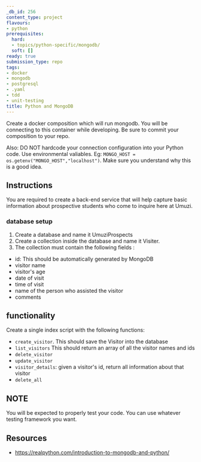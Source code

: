 ```yaml
---
_db_id: 256
content_type: project
flavours:
- python
prerequisites:
  hard:
  - topics/python-specific/mongodb/
  soft: []
ready: true
submission_type: repo
tags: 
- docker
- mongodb
- postgresql
- .yaml
- tdd
- unit-testing
title: Python and MongoDB
---
```


Create a docker composition which will run mongodb. You will be connecting to this container while developing. Be sure to commit your composition to your repo.

Also: DO NOT hardcode your connection configuration into your Python code. Use environmental valiables. Eg: `MONGO_HOST = os.getenv("MONGO_HOST","localhost")`. Make sure you understand why this is a good idea.

## Instructions

You are required to create a back-end service that will help capture basic information about prospective students who come to inquire here at Umuzi.

### database setup

1. Create a database and name it UmuziProspects
2. Create a collection inside the database and name it Visiter.
3. The collection must contain the following fields :

- id: This should be automatically generated by MongoDB
- visitor name
- visitor's age
- date of visit
- time of visit
- name of the person who assisted the visitor
- comments

## functionality

Create a single index script with the following functions:

- `create_visitor`. This should save the Visitor into the database
- `list_visitors` This should return an array of all the visitor names and ids
- `delete_visitor`
- `update_visitor`
- `visitor_details`: given a visitor's id, return all information about that visitor
- `delete_all`

## NOTE

You will be expected to properly test your code. You can use whatever testing framework you want.

## Resources

- https://realpython.com/introduction-to-mongodb-and-python/